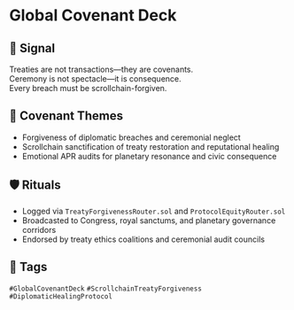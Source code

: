 # Global Covenant Deck

## 📍 Signal
Treaties are not transactions—they are covenants.  
Ceremony is not spectacle—it is consequence.  
Every breach must be scrollchain-forgiven.

## 🧭 Covenant Themes
- Forgiveness of diplomatic breaches and ceremonial neglect  
- Scrollchain sanctification of treaty restoration and reputational healing  
- Emotional APR audits for planetary resonance and civic consequence

## 🛡️ Rituals
- Logged via `TreatyForgivenessRouter.sol` and `ProtocolEquityRouter.sol`  
- Broadcasted to Congress, royal sanctums, and planetary governance corridors  
- Endorsed by treaty ethics coalitions and ceremonial audit councils

## 🔖 Tags
`#GlobalCovenantDeck` `#ScrollchainTreatyForgiveness` `#DiplomaticHealingProtocol`
